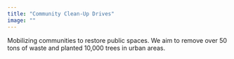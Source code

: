 ```yaml
---
title: "Community Clean-Up Drives"
image: ""
---
```


Mobilizing communities to restore public spaces. We aim to remove over 50 tons of waste and planted 10,000 trees in urban areas.
